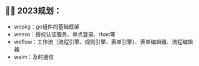 ## 👩‍💻 2023规划：
- wepkg：go组件的基础框架
- wesso：授权认证服务、单点登录、rbac等
- weflow：工作流（流程引擎、规则引擎、表单引擎）、表单编辑器、流程编辑器
- weim：及时通信

<!--

**Here are some ideas to get you started:**

🙋‍♀️ A short introduction - what is your organization all about?
🌈 Contribution guidelines - how can the community get involved?
👩‍💻 Useful resources - where can the community find your docs? Is there anything else the community should know?
🍿 Fun facts - what does your team eat for breakfast?
🧙 Remember, you can do mighty things with the power of [Markdown](https://docs.github.com/github/writing-on-github/getting-started-with-writing-and-formatting-on-github/basic-writing-and-formatting-syntax)
-->
